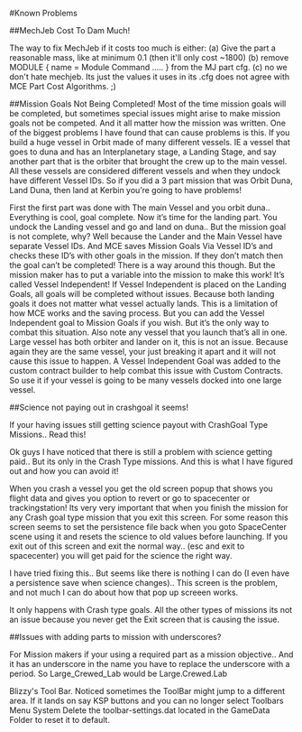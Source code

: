 #Known Problems

##MechJeb Cost To Dam Much!

The way to fix MechJeb if it costs too much is either:
(a) Give the part a reasonable mass, like at minimum 0.1 (then it'll only cost ~1800)
(b) remove MODULE { name = Module Command ..... } from the MJ part cfg.
(c) no we don't hate mechjeb. Its just the values it uses in its .cfg does not agree with MCE Part Cost Algorithms. ;)


##Mission Goals Not Being Completed!
Most of the time mission goals will be completed, but sometimes special issues might arise to make mission goals not be competed.  And it all matter how the mission was written.  One of the biggest problems I have found that can cause problems is this.
If you build a huge vessel in Orbit made of many different vessels.  IE a vessel that goes to duna and has an Interplanetary stage, a Landing Stage, and say another part that is the orbiter that brought the crew up to the main vessel.  All these vessels are considered different vessels and when they undock have different Vessel IDs.  So if you did a 3 part mission that was Orbit Duna, Land Duna, then land at Kerbin you’re going to have problems!

First the first part was done with The main Vessel and you orbit duna.. Everything is cool, goal complete.  Now it’s time for the landing part.  You undock the Landing vessel and go and land on duna.. But the mission goal is not complete, why?  Well because the Lander and the Main Vessel have separate Vessel IDs.  And MCE saves Mission Goals Via Vessel ID’s and checks these ID’s with other goals in the mission. If they don’t match then the goal can’t be completed!  There is a way around this though. But the mission maker has to put a variable into the mission to make this work!  It’s called Vessel Independent!  If Vessel Independent is placed on the Landing Goals, all goals will be completed without issues. Because both landing goals it does not matter what vessel actually lands.
This is a limitation of how MCE works and the saving process.  But you can add the Vessel Independent goal to Mission Goals if you wish.  But it’s the only way to combat this situation.
Also note any vessel that you launch that’s all in one.  Large vessel has both orbiter and lander on it, this is not an issue.  Because again they are the same vessel, your just breaking it apart and it will not cause this issue to happen.
A Vessel Independent Goal was added to the custom contract builder to help combat this issue with Custom Contracts. So use it if your vessel is going to be many vessels docked into one large vessel.


##Science not paying out in crashgoal it seems!

If your having issues still getting science payout with CrashGoal Type Missions.. Read this!

Ok guys I have noticed that there is still a problem with science getting paid.. But its only in the Crash Type missions. And this is what I have figured out and how you can avoid it!

When you crash a vessel you get the old screen popup that shows you flight data and gives you option to revert or go to spacecenter or trackingstation! Its very very important that when you finish the mission for any Crash goal type mission that you exit this screen. For some reason this screen seems to set the persistence file back when you goto SpaceCenter scene using it and resets the science to old values before launching. If you exit out of this screen and exit the normal way.. (esc and exit to spacecenter) you will get paid for the science the right way.

I have tried fixing this.. But seems like there is nothing I can do (I even have a persistence save when science changes).. This screen is the problem, and not much I can do about how that pop up screeen works. 

It only happens with Crash type goals. All the other types of missions its not an issue because you never get the Exit screen that is causing the issue.

##Issues with adding parts to mission with underscores?

For Mission makers if your using a required part as a mission objective.. And it has an underscore in the name you have to replace the underscore with a period. So Large_Crewed_Lab would be Large.Crewed.Lab

Blizzy's Tool Bar. Noticed sometimes the ToolBar might jump to a different area. If it lands on say KSP buttons and you can no longer select Toolbars Menu System Delete the toolbar-settings.dat located in the GameData Folder to reset it to default.
